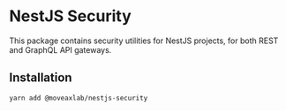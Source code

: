 # NestJS Security

This package contains security utilities for NestJS projects,
for both REST and GraphQL API gateways.

## Installation

```bash
yarn add @moveaxlab/nestjs-security
```
